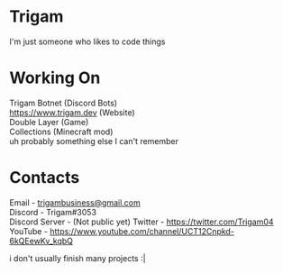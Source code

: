 # Trigam
I'm just someone who likes to code things

# Working On
Trigam Botnet (Discord Bots)  
https://www.trigam.dev (Website)  
Double Layer (Game)  
Collections (Minecraft mod)  
uh probably something else I can't remember

# Contacts
Email - trigambusiness@gmail.com  
Discord - Trigam#3053  
Discord Server - (Not public yet) 
Twitter - https://twitter.com/Trigam04  
YouTube - https://www.youtube.com/channel/UCT12Cnpkd-6kQEewKv_kqbQ 

i don't usually finish many projects :|
